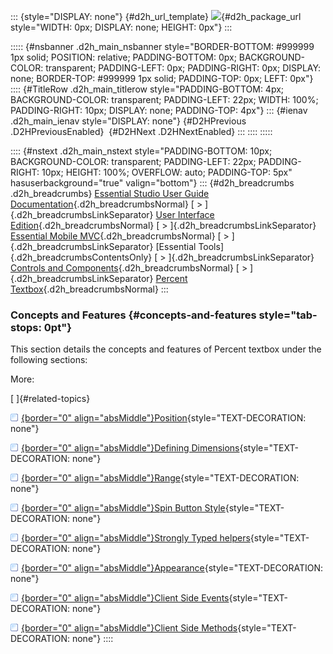 ::: {style="DISPLAY: none"}
[](ms-xhelp:///?Id=d2h_url_template){#d2h_url_template} ![](!package_url!){#d2h_package_url style="WIDTH: 0px; DISPLAY: none; HEIGHT: 0px"}
:::

::::: {#nsbanner .d2h_main_nsbanner style="BORDER-BOTTOM: #999999 1px solid; POSITION: relative; PADDING-BOTTOM: 0px; BACKGROUND-COLOR: transparent; PADDING-LEFT: 0px; PADDING-RIGHT: 0px; DISPLAY: none; BORDER-TOP: #999999 1px solid; PADDING-TOP: 0px; LEFT: 0px"}
:::: {#TitleRow .d2h_main_titlerow style="PADDING-BOTTOM: 4px; BACKGROUND-COLOR: transparent; PADDING-LEFT: 22px; WIDTH: 100%; PADDING-RIGHT: 10px; DISPLAY: none; PADDING-TOP: 4px"}
::: {#ienav .d2h_main_ienav style="DISPLAY: none"}
[](ms-xhelp:///?Id=08d46bc4-8297-4e15-af8c-b3f46f5534b8){#D2HPrevious .D2HPreviousEnabled}  [](ms-xhelp:///?Id=e8262db4-adca-4fab-96e1-d31f62c8869a){#D2HNext .D2HNextEnabled}
:::
::::
:::::

:::: {#nstext .d2h_main_nstext style="PADDING-BOTTOM: 10px; BACKGROUND-COLOR: transparent; PADDING-LEFT: 22px; PADDING-RIGHT: 10px; HEIGHT: 100%; OVERFLOW: auto; PADDING-TOP: 5px" hasuserbackground="true" valign="bottom"}
::: {#d2h_breadcrumbs .d2h_breadcrumbs}
[Essential Studio User Guide Documentation](ms-xhelp:///?Id=12457748-09e3-4d74-a240-8e049cedf030){.d2h_breadcrumbsNormal} [ \> ]{.d2h_breadcrumbsLinkSeparator} [User Interface Edition](ms-xhelp:///?Id=c29296b7-531c-413b-a0ec-488ca1f7f669){.d2h_breadcrumbsNormal} [ \> ]{.d2h_breadcrumbsLinkSeparator} [Essential Mobile MVC](ms-xhelp:///?Id=74df42e3-5434-4590-9be6-3ae2f911cbbc){.d2h_breadcrumbsNormal} [ \> ]{.d2h_breadcrumbsLinkSeparator} [Essential Tools]{.d2h_breadcrumbsContentsOnly} [ \> ]{.d2h_breadcrumbsLinkSeparator} [Controls and Components](ms-xhelp:///?Id=143afae1-3f83-4d32-9bfa-92ed7022a696){.d2h_breadcrumbsNormal} [ \> ]{.d2h_breadcrumbsLinkSeparator} [Percent Textbox](ms-xhelp:///?Id=6c281ce5-f6d9-4878-8f03-eee69e31e7d6){.d2h_breadcrumbsNormal}
:::

### Concepts and Features {#concepts-and-features style="tab-stops: 0pt"}

This section details the concepts and features of Percent textbox under the following sections:

More:

[ ]{#related-topics}

[![](button.gif){border="0" align="absMiddle"}Position](ms-xhelp:///?Id=a0819f28-0edb-4cbf-aa58-d6d30d1d300d){style="TEXT-DECORATION: none"}

[![](button.gif){border="0" align="absMiddle"}Defining Dimensions](ms-xhelp:///?Id=f3e5b2ba-6121-454c-8f4c-dcc3f3b8c405){style="TEXT-DECORATION: none"}

[![](button.gif){border="0" align="absMiddle"}Range](ms-xhelp:///?Id=e59b072e-6c0f-4ae7-9bf8-84808387dab4){style="TEXT-DECORATION: none"}

[![](button.gif){border="0" align="absMiddle"}Spin Button Style](ms-xhelp:///?Id=8ea56297-e09a-4d25-a703-9950f5d26c44){style="TEXT-DECORATION: none"}

[![](button.gif){border="0" align="absMiddle"}Strongly Typed helpers](ms-xhelp:///?Id=d20d6f3c-4973-40c5-ba20-3c8df601fc65){style="TEXT-DECORATION: none"}

[![](button.gif){border="0" align="absMiddle"}Appearance](ms-xhelp:///?Id=784040c6-3db5-4f60-9780-32328cdfe685){style="TEXT-DECORATION: none"}

[![](button.gif){border="0" align="absMiddle"}Client Side Events](ms-xhelp:///?Id=8f0d67e7-ef4c-4b24-82bc-7e488c946069){style="TEXT-DECORATION: none"}

[![](button.gif){border="0" align="absMiddle"}Client Side Methods](ms-xhelp:///?Id=22583641-bf49-499e-82d5-74e1bfb6aba3){style="TEXT-DECORATION: none"}
::::
